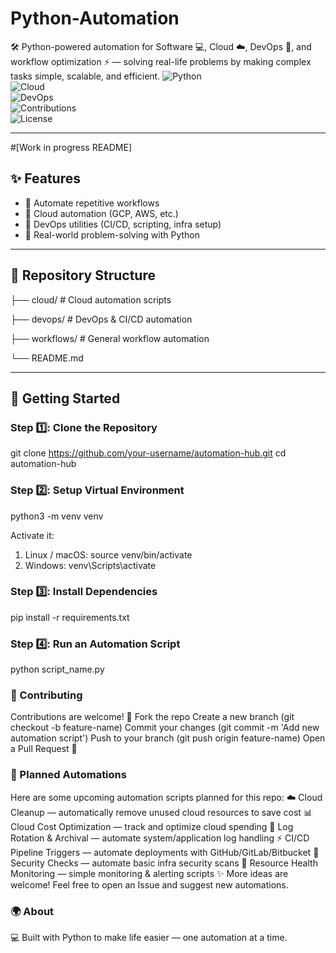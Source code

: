# Python-Automation
🛠️ Python-powered automation for Software 💻, Cloud ☁️, DevOps 🔧, and workflow optimization ⚡ — solving real-life problems by making complex tasks simple, scalable, and efficient.
![Python](https://img.shields.io/badge/Python-3.x-blue?logo=python&logoColor=white)  
![Cloud](https://img.shields.io/badge/Cloud-Automation-4285F4?logo=googlecloud&logoColor=white)  
![DevOps](https://img.shields.io/badge/DevOps-Automation-2496ED?logo=docker&logoColor=white)  
![Contributions](https://img.shields.io/badge/Contributions-Welcome-brightgreen?logo=github)  
![License](https://img.shields.io/badge/License-MIT-yellow?logo=open-source-initiative) 

---
#[Work in progress README]
## ✨ Features  
- 🔹 Automate repetitive workflows  
- 🔹 Cloud automation (GCP, AWS, etc.)  
- 🔹 DevOps utilities (CI/CD, scripting, infra setup)  
- 🔹 Real-world problem-solving with Python  

---

## 📂 Repository Structure  

├── cloud/ # Cloud automation scripts

├── devops/ # DevOps & CI/CD automation

├── workflows/ # General workflow automation

└── README.md

---

## 🚀 Getting Started  

### Step 1️⃣: Clone the Repository  
git clone https://github.com/your-username/automation-hub.git
cd automation-hub

### Step 2️⃣: Setup Virtual Environment
python3 -m venv venv

Activate it:
1. Linux / macOS: source venv/bin/activate
2. Windows: venv\Scripts\activate

### Step 3️⃣: Install Dependencies
pip install -r requirements.txt

### Step 4️⃣: Run an Automation Script
python script_name.py


### 🤝 Contributing
Contributions are welcome! 🚀
Fork the repo
Create a new branch (git checkout -b feature-name)
Commit your changes (git commit -m 'Add new automation script')
Push to your branch (git push origin feature-name)
Open a Pull Request 🎉

### 📌 Planned Automations
Here are some upcoming automation scripts planned for this repo:
☁️ Cloud Cleanup — automatically remove unused cloud resources to save cost
📊 Cloud Cost Optimization — track and optimize cloud spending
🔄 Log Rotation & Archival — automate system/application log handling
⚡ CI/CD Pipeline Triggers — automate deployments with GitHub/GitLab/Bitbucket
🔐 Security Checks — automate basic infra security scans
🧹 Resource Health Monitoring — simple monitoring & alerting scripts
✨ More ideas are welcome! Feel free to open an Issue and suggest new automations.

### 🌍 About
💻 Built with Python to make life easier — one automation at a time.

